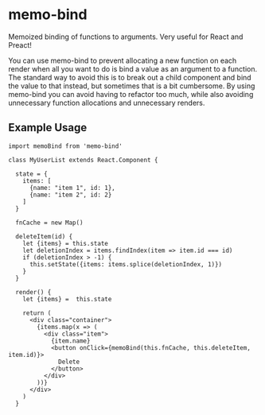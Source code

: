 # memo-bind
Memoized binding of functions to arguments. Very useful for React and Preact!

You can use memo-bind to prevent allocating a new function on each render when all you want to do is bind a value as an argument to a function. The standard way to avoid this is  to break out a child component and bind the value to that instead, but sometimes that is a bit cumbersome. By using memo-bind you can avoid having to refactor too much, while also avoiding unnecessary function allocations and unnecessary renders.

## Example Usage
```
import memoBind from 'memo-bind'

class MyUserList extends React.Component {

  state = {
    items: [
      {name: "item 1", id: 1},
      {name: "item 2", id: 2}
    ]
  }

  fnCache = new Map()

  deleteItem(id) {
    let {items} = this.state
    let deletionIndex = items.findIndex(item => item.id === id)
    if (deletionIndex > -1) {
      this.setState({items: items.splice(deletionIndex, 1)})
    }
  }

  render() {
    let {items} =  this.state

    return (
      <div class="container">
        {items.map(x => (
          <div class="item">
            {item.name}
            <button onClick={memoBind(this.fnCache, this.deleteItem, item.id)}>
              Delete
            </button>
          </div>
        ))}
      </div>
    )
  }
```
